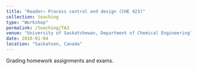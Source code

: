 ```yaml
---
title: "Reader– Process control and design (CHE 423)"
collection: teaching
type: "Workshop"
permalink: /teaching/TA3
venue: "University of Saskatchewan, Department of Chemical Engineering"
date: 2016-01-04
location: "Saskatoon, Canada"
--- 
```


Grading homework assignments and exams. 
